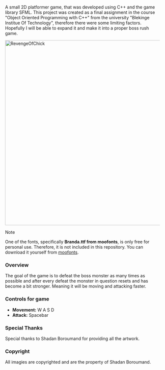 

A small 2D platformer game, that was developed using C++ and the game library SFML. This project was created as a final assignment in the course "Object Oriented Programming with C++" from the university "Blekinge Institue Of Technology", therefore there were some limiting factors. Hopefully I will be able to expand it and make it into a proper boss rush game.

<img src="https://github.com/user-attachments/assets/4284f896-2aca-48ed-b34c-d08cfc1e1c1f" alt="RevengeOfChick" width="600">



> [!NOTE]
> One of the fonts, specifically **Branda.ttf from moofonts**, is only free for personal use. Therefore, it is not included in this repository. You can download it yourself from [moofonts](https://moofonts.com/).


### Overview
The goal of the game is to defeat the boss monster as many times as possible and after every defeat the monster in question resets and has become a bit stronger. Meaning it will be moving and attacking faster.



### Controls for game
- **Movement:** W A S D
- **Attack:** Spacebar

### Special Thanks
Special thanks to Shadan Boroumand for providing all the artwork.

### Copyright
All imagies are copyrighted and are the property of Shadan Boroumand.
